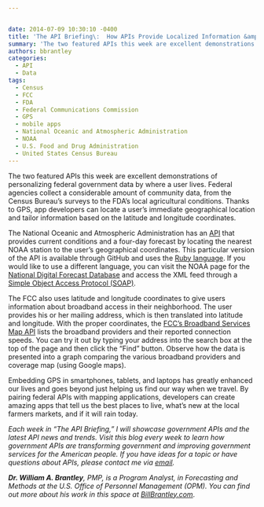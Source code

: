 ```yaml
---


date: 2014-07-09 10:30:10 -0400
title: 'The API Briefing\:  How APIs Provide Localized Information &amp;#8211; NOAA&rsquo;s Weather Service Data and FCC&rsquo;s Broadband Services Map'
summary: 'The two featured APIs this week are excellent demonstrations of personalizing federal government data by where a user lives. Federal agencies collect a considerable amount of community data, from the Census Bureau&rsquo;s surveys to the FDA&rsquo;s local agricultural conditions. Thanks to GPS, app developers can locate a user&rsquo;s immediate geographical location and tailor information based'
authors: bbrantley
categories:
  - API
  - Data
tags:
  - Census
  - FCC
  - FDA
  - Federal Communications Commission
  - GPS
  - mobile apps
  - National Oceanic and Atmospheric Administration
  - NOAA
  - U.S. Food and Drug Administration
  - United States Census Bureau
---
```


The two featured APIs this week are excellent demonstrations of personalizing federal government data by where a user lives. Federal agencies collect a considerable amount of community data, from the Census Bureau’s surveys to the FDA’s local agricultural conditions. Thanks to GPS, app developers can locate a user’s immediate geographical location and tailor information based on the latitude and longitude coordinates.

The National Oceanic and Atmospheric Administration has an <a href="https://github.com/outoftime/noaa" target="_blank">API</a> that provides current conditions and a four-day forecast by locating the nearest NOAA station to the user’s geographical coordinates. This particular version of the API is available through GitHub and uses the <a href="https://www.ruby-lang.org/en/" target="_blank">Ruby language</a>. If you would like to use a different language, you can visit the NOAA page for the <a href="http://graphical.weather.gov/xml/" target="_blank">National Digital Forecast Database</a> and access the XML feed through a <a href="http://xml.coverpages.org/soap.html" target="_blank">Simple Object Access Protocol (SOAP)</a>.

The FCC also uses latitude and longitude coordinates to give users information about broadband access in their neighborhood. The user provides his or her mailing address, which is then translated into latitude and longitude. With the proper coordinates, the <a href="http://www.broadbandmap.gov/developer/api/speed-test-api-nation" target="_blank">FCC’s Broadband Services Map API</a> lists the broadband providers and their reported connection speeds. You can try it out by typing your address into the search box at the top of the page and then click the “Find” button. Observe how the data is presented into a graph comparing the various broadband providers and coverage map (using Google maps).

Embedding GPS in smartphones, tablets, and laptops has greatly enhanced our lives and goes beyond just helping us find our way when we travel. By pairing federal APIs with mapping applications, developers can create amazing apps that tell us the best places to live, what’s new at the local farmers markets, and if it will rain today.

_Each week in “The API Briefing,” I will showcase government APIs and the latest API news and trends. Visit this blog every week to learn how government APIs are transforming government and improving government services for the American people. If you have ideas for a topic or have questions about APIs, please contact me via_ [_email_](mailto:%20William.Brantley@opm.gov)_._

**_Dr. William A. Brantley_**_, PMP, is a Program Analyst, in Forecasting and Methods at the U.S. Office of Personnel Management (OPM). You can find out more about his work in this space at_ [_BillBrantley.com_](http://www.billbrantley.com).